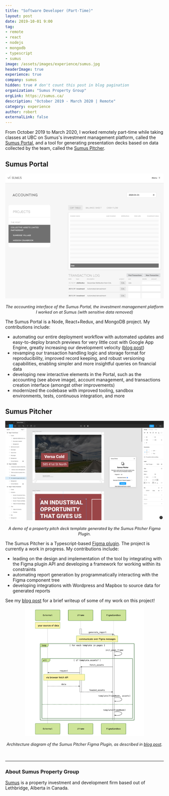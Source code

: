 ```yaml
---
title: "Software Developer (Part-Time)"
layout: post
date: 2019-10-01 9:00
tag:
- remote
- react
- nodejs
- mongodb
- typescript
- sumus
image: /assets/images/experience/sumus.jpg
headerImage: true
experience: true
company: sumus
hidden: true # don't count this post in blog pagination
organization: "Sumus Property Group"
orgLink: https://sumus.ca/
description: "October 2019 - March 2020 | Remote"
category: experience
author: robert
externalLink: false
---
```



From October 2019 to March 2020, I worked remotely part-time while taking classes at UBC on
Sumus's investment management platform, called the [Sumus Portal](#sumus-portal), and a tool for
generating presentation decks based on data collected by the team, called the [Sumus Pitcher](#sumus-pitcher).

## Sumus Portal

<p align="center">
    <img src="/assets/images/experience/sumus/portal-accounting.jpg" />
</p>

<p align="center">
    <i style="font-size:90%;">
    The accounting interface of the Sumus Portal, the investment management platform I worked on at Sumus
    (with sensitive data removed)
    </i>
</p>

The Sumus Portal is a Node, React+Redux, and MongoDB project. My contributions include:

* automating our entire deployment workflow with automated updates and easy-to-deploy branch previews
  for very little cost with Google App Engine, greatly increasing our development velocity ([blog post](/appengine-branch-previews))
* revamping our transaction handling logic and storage format for reproducibility, improved record keeping,
  and robust versioning capabilities, enabling simpler and more insightful queries on financial data
* developing new interactive elements in the Portal, such as the accounting (see above image),
  account management, and transactions creation interface (amongst other improvements)
* modernized the codebase with improved tooling, sandbox environments, tests, continuous integration, and more

## Sumus Pitcher

<p align="center">
    <img src="/assets/images/experience/sumus/pitcher-demo.png" />
</p>

<p align="center">
    <i style="font-size:90%;">
    A demo of a property pitch deck template generated by the Sumus Pitcher Figma Plugin.
    </i>
</p>

The Sumus Pitcher is a Typescript-based [Figma plugin](https://www.figma.com). The project is
currently a work in progress. My contributions include:

* leading on the design and implementation of the tool by integrating with the Figma plugin API
  and developing a framework for working within its constraints
* automating report generation by programmatically interacting with the Figma component tree
* developing integrations with Wordpress and Mapbox to source data for generated reports

See my [blog post](/figma-report-plugin) for a brief writeup of some of my work on this project!

<p align="center">
    <img width="75%" src="/assets/images/experience/sumus/pitcher-architecture.png" />
</p>

<p align="center">
    <i style="font-size:90%;">
    Architecture diagram of the Sumus Pitcher Figma Plugin, as described in
    <a href="/figma-report-plugin">blog post</a>.
    </i>
</p>

<br />

<hr />

### About Sumus Property Group

[Sumus](https://sumus.ca/about.html) is a property investment and development firm based out of
Lethbridge, Alberta in Canada.
